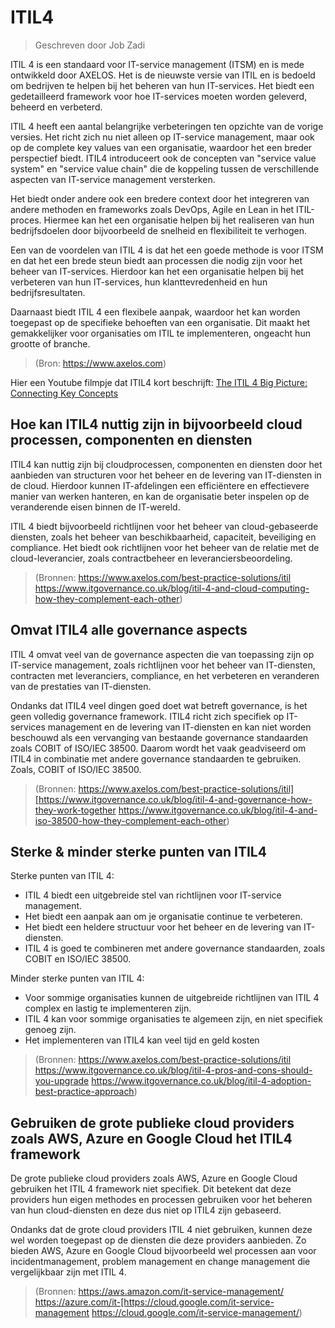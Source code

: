 # ITIL4
> Geschreven door Job Zadi

ITIL 4 is een standaard voor IT-service management (ITSM) en is mede
ontwikkeld door AXELOS. Het is de nieuwste versie van ITIL en is
bedoeld om bedrijven te helpen bij het beheren van hun IT-services.
Het biedt een gedetailleerd framework voor hoe IT-services moeten
worden geleverd, beheerd en verbeterd.

ITIL 4 heeft een aantal belangrijke verbeteringen ten opzichte van de
vorige versies. Het richt zich nu niet alleen op IT-service
management, maar ook op de complete key values van een organisatie,
waardoor het een breder perspectief biedt. ITIL4 introduceert ook de
concepten van "service value system" en "service value chain" die de
koppeling tussen de verschillende aspecten van IT-service management
versterken.

Het biedt onder andere ook een bredere context door het integreren
van andere methoden en frameworks zoals DevOps, Agile en Lean in het
ITIL-proces. Hiermee kan het een organisatie helpen bij het
realiseren van hun bedrijfsdoelen door bijvoorbeeld de snelheid en
flexibiliteit te verhogen.

Een van de voordelen van ITIL 4 is dat het een goede methode is voor
ITSM en dat het een brede steun biedt aan processen die nodig zijn
voor het beheer van IT-services. Hierdoor kan het een organisatie
helpen bij het verbeteren van hun IT-services, hun klanttevredenheid
en hun bedrijfsresultaten.

Daarnaast biedt ITIL 4 een flexibele aanpak, waardoor het kan worden
toegepast op de specifieke behoeften van een organisatie. Dit maakt
het gemakkelijker voor organisaties om ITIL te implementeren,
ongeacht hun grootte of branche.
> (Bron: https://www.axelos.com)

Hier een Youtube filmpje dat ITIL4 kort beschrijft: [The ITIL 4 Big Picture: Connecting Key Concepts](https://www.youtube.com/watch?v=1ZqhiwEAtTA)

## Hoe kan ITIL4 nuttig zijn in bijvoorbeeld cloud processen, componenten en diensten


ITIL4 kan nuttig zijn bij cloudprocessen, componenten en diensten door het aanbieden van structuren voor het beheer en de levering van IT-diensten in de cloud. Hierdoor kunnen IT-afdelingen een efficiëntere en effectievere manier van werken hanteren, en kan de organisatie beter inspelen op de veranderende eisen binnen de IT-wereld.

ITIL 4 biedt bijvoorbeeld richtlijnen voor het beheer van cloud-gebaseerde diensten, zoals het beheer van beschikbaarheid, capaciteit, beveiliging en compliance. Het biedt ook richtlijnen voor het beheer van de relatie met de cloud-leverancier, zoals contractbeheer en leveranciersbeoordeling.

> (Bronnen: https://www.axelos.com/best-practice-solutions/itil https://www.itgovernance.co.uk/blog/itil-4-and-cloud-computing-how-they-complement-each-other)

## Omvat ITIL4 alle governance aspects

ITIL 4 omvat veel van de governance aspecten die van toepassing zijn op IT-service management, zoals richtlijnen voor het beheer van IT-diensten, contracten met leveranciers, compliance, en het verbeteren en veranderen van de prestaties van IT-diensten.

Ondanks dat ITIL4 veel dingen goed doet wat betreft governance,  is het geen volledig governance framework. ITIL4 richt zich specifiek op IT-services management en de levering van IT-diensten en kan niet worden beschouwd als een vervanging van bestaande governance standaarden zoals COBIT of ISO/IEC 38500. Daarom wordt het vaak geadviseerd om ITIL4 in combinatie met andere governance standaarden te gebruiken. Zoals, COBIT of ISO/IEC 38500.

> (Bronnen: https://www.axelos.com/best-practice-solutions/itil][https://www.itgovernance.co.uk/blog/itil-4-and-governance-how-they-work-together https://www.itgovernance.co.uk/blog/itil-4-and-iso-38500-how-they-complement-each-other)

## Sterke & minder sterke punten van ITIL4

Sterke punten van ITIL 4:

-   ITIL 4 biedt een uitgebreide stel van richtlijnen voor IT-service management. 
-   Het biedt een aanpak aan om je organisatie continue te verbeteren.
-   Het biedt een heldere structuur voor het beheer en de levering van IT-diensten.
-   ITIL 4 is goed te combineren met andere governance standaarden, zoals COBIT en ISO/IEC 38500.

Minder sterke punten van ITIL 4:

-   Voor sommige organisaties kunnen  de uitgebreide richtlijnen van ITIL 4 complex en lastig te implementeren zijn.
-   ITIL 4 kan voor sommige organisaties te algemeen zijn, en niet specifiek genoeg zijn.
-   Het implementeren van ITIL4 kan veel tijd en geld kosten

> (Bronnen: https://www.axelos.com/best-practice-solutions/itil https://www.itgovernance.co.uk/blog/itil-4-pros-and-cons-should-you-upgrade https://www.itgovernance.co.uk/blog/itil-4-adoption-best-practice-approach)

## Gebruiken de grote publieke cloud providers zoals AWS, Azure en Google Cloud het ITIL4 framework

De grote publieke cloud providers zoals AWS, Azure en Google Cloud gebruiken het ITIL 4 framework niet specifiek. Dit betekent dat deze providers hun eigen methodes en processen gebruiken voor het beheren van hun cloud-diensten en deze dus niet op ITIL4 zijn gebaseerd.

Ondanks dat de grote cloud providers ITIL 4 niet gebruiken, kunnen deze wel worden toegepast op de diensten die deze providers aanbieden. Zo bieden AWS, Azure en Google Cloud bijvoorbeeld wel processen aan voor incidentmanagement, problem management en change management die vergelijkbaar zijn met ITIL 4.

> (Bronnen: https://aws.amazon.com/it-service-management/ https://azure.com/it-[https://cloud.google.com/it-service-management https://cloud.google.com/it-service-management/)